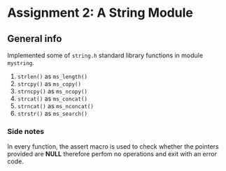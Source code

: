 # Assignment 2: A String Module

## General info

Implemented some of `string.h` standard library functions in module `mystring`. 

1. `strlen()` as `ms_length()`
2. `strcpy()` as `ms_copy()`
3. `strncpy()` as `ms_ncopy()`
4. `strcat()` as `ms_concat()`
5. `strncat()` as `ms_nconcat()`
6. `strstr()` as `ms_search()`

### Side notes

In every function, the assert macro is used to check whether the pointers provided are **NULL** therefore perfom no operations and exit with an error code.

